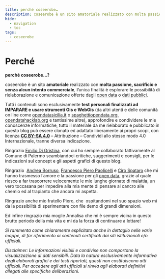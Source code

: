 ```yaml
---
title: perché coseerobe…
description: coseerobe è un sito amatoriale realizzato con molta passione, sacrificio e senza alcun intento commerciale, l’unica finalità è esplorare le possibilità di rielaborazione e comunicazione offerte...
hide:
  - navigation
  - toc
tags:
  - coseerobe
---
```


# Perché

**perché coseerobe…?**

coseerobe è un sito **amatoriale** realizzato con **molta passione, sacrificio e senza alcun intento commerciale**, l’unica finalità è esplorare le possibilità di rielaborazione e comunicazione offerte dagli [open data](https://it.wikipedia.org/wiki/Dati_aperti) o [dati pubblici](https://medium.com/open-data-stories/non-open-data-ma-dati-pubblici-la-metafora-dellacqua-b09ff1c24fe3).

Tutti i contenuti sono esclusivamente **test personali finalizzati ad IMPARARE e usare strumenti Gis e WebGis** (da altri utenti e delle comunità on line come [opendatasicilia.it](http://opendatasicilia.it/) o [spaghettiopendata.org,](http://www.spaghettiopendata.org/) [opendatahacklab.org](http://opendatahacklab.org/site/) e tantissime altre), approfondire e condividere le mie conoscenze informatiche, tutto il materiale da me rielaborato e pubblicato in questo blog può essere clonato ed adattato liberamente ai propri scopi, con licenza **[CC BY-SA 4.0](https://creativecommons.org/licenses/by/4.0/deed.it)** – Attribuzione – Condividi allo stesso modo 4.0 Internazionale, tranne diversa indicazione.

Ringrazio [Emilio Di Gristina](https://twitter.com/Emiliodigri), con cui ho sempre collaborato fattivamente al Comune di Palermo scambiandoci critiche, suggerimenti e consigli, per le indicazioni sul concept e gli aspetti grafici di questo blog.

Ringrazio  [Andrea Borruso](https://twitter.com/aborruso), [Francesco Piero Paolicelli](https://twitter.com/Piersoft) e [Ciro Spataro](https://twitter.com/cirospat) che mi hanno trasmesso l’amore e la passione per gli [open data](https://it.wikipedia.org/wiki/Dati_aperti), grazie al quale riesco a far trascorrere velocemente le mie lunghe giornate di malattia, un vero toccasana per impedire alla mia mente di pensare al cancro alle chemio ed al trapianto che ancora mi aspetta.

Ringrazio anche mio fratello Piero, che  ospitandomi nel suo spazio web mi da la possibilità di sperimentare con file demo di grandi dimensioni.

Ed infine ringrazio mia moglie Annalisa che mi è sempre vicina in questo brutto periodo della mia vita e mi da la forza di continuare a lottare!

_Si rammenta come chiaramente esplicitato anche in dettaglio nelle varie mappe, di far riferimento ai contenuti certificati dai siti istituzionali e/o ufficiali._

_Disclaimer: Le informazioni visibili e condivise non comportano la visualizzazione di dati sensibili._
_Data la natura esclusivamente informativa degli elaborati grafici e dei testi riportati, questi non costituiscono atti ufficiali._
_Per accedere agli atti ufficiali si rinvia agli elaborati definitivi allegati alle specifiche deliberazioni._